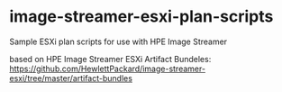 # image-streamer-esxi-plan-scripts
Sample ESXi plan scripts for use with HPE Image Streamer

based on HPE Image Streamer ESXi Artifact Bundeles: https://github.com/HewlettPackard/image-streamer-esxi/tree/master/artifact-bundles 
